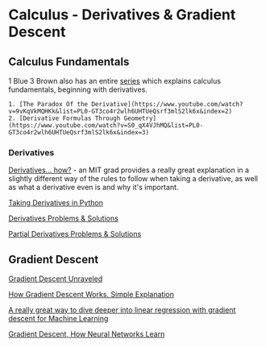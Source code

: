 # Calculus - Derivatives & Gradient Descent

## Calculus Fundamentals

1 Blue 3 Brown also has an entire [series](https://www.youtube.com/watch?v=WUvTyaaNkzM&list=PL0-GT3co4r2wlh6UHTUeQsrf3mlS2lk6x) which explains calculus fundamentals, beginning with derivatives.

    1. [The Paradox Of the Derivative](https://www.youtube.com/watch?v=9vKqVkMQHKk&list=PL0-GT3co4r2wlh6UHTUeQsrf3mlS2lk6x&index=2)
    2. [Derivative Formulas Through Geometry](https://www.youtube.com/watch?v=S0_qX4VJhMQ&list=PL0-GT3co4r2wlh6UHTUeQsrf3mlS2lk6x&index=3)

### Derivatives

[Derivatives... how?](https://www.youtube.com/watch?v=QqF3i1pnyzU) - an MIT grad provides a really great explanation in a slightly different way of the rules to follow when taking a derivative, as well as what a derivative even is and why it's important.

[Taking Derivatives in Python](https://towardsdatascience.com/taking-derivatives-in-python-d6229ba72c64)

[Derivatives Problems & Solutions](https://www.matheno.com/calculus-1/calculating-derivatives-problems-solutions/)

[Partial Derivatives Problems & Solutions](https://www2.kenyon.edu/Depts/Math/Paquin/Partials.pdf)

## Gradient Descent

[Gradient Descent Unraveled](https://towardsdatascience.com/gradient-descent-unraveled-3274c895d12d)

[How Gradient Descent Works. Simple Explanation](https://www.youtube.com/watch?v=Gbz8RljxIHo)

[A really great way to dive deeper into linear regression with gradient descent for Machine Learning](https://neuraspike.com/blog/gradient-descent-algorithm/)

[Gradient Descent, How Neural Networks Learn](https://www.youtube.com/watch?v=IHZwWFHWa-w)
